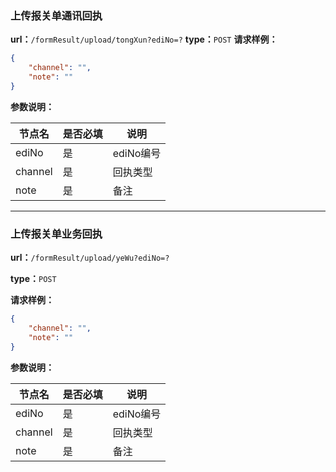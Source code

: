 ### 上传报关单通讯回执
**url：**`/formResult/upload/tongXun?ediNo=?`
**type：**`POST`
**请求样例：**

```json
{
    "channel": "",
    "note": ""
}
```

**参数说明：**

|节点名|是否必填|说明|
|----|----|----|
|ediNo|是|ediNo编号|
|channel|是|回执类型|
|note|是|备注|

---

### 上传报关单业务回执

**url：**`/formResult/upload/yeWu?ediNo=?`

**type：**`POST`

**请求样例：**

```json
{
    "channel": "",
    "note": ""
}
```

**参数说明：**

|节点名|是否必填|说明|
|----|----|----|
|ediNo|是|ediNo编号|
|channel|是|回执类型|
|note|是|备注|